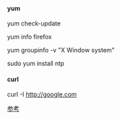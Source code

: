 
#### yum

yum check-update

yum info firefox

yum groupinfo -v "X Window system"

sudo yum install ntp

#### curl

curl -I http://google.com


[参考](https://github.com/7900ms/0nottheater_deserted_/blob/master/book/musicpcapproach/fundamental-systemEnhancement-1.md)
